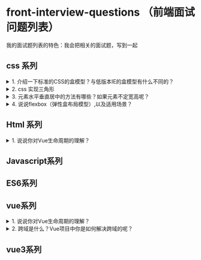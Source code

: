 # front-interview-questions （前端面试问题列表）

我的面试题列表的特色：我会把相关的面试题，写到一起

## css 系列

<details>

<summary>1.  介绍一下标准的CSS的盒模型？与低版本IE的盒模型有什么不同的？</summary>


1. 定义： 在 w3c 规范中，盒子模型被定义为一个元素所占用的网页空间。

2. 组成：margin(外边距)、border(边框)、padding(内边距)、content(内容)

3. 标准盒模型、IE盒模型的区别: 在于设置 width 和 height 的时候，对应的范围不同。
   
   标准盒模型： width = content
   
   IE盒模型：   width = content + padding + border

</details>
<details>

<summary>2.  css 实现三角形</summary>


```
div {
    width: 0;
    height: 0;
    border-top: 50px solid pink;
    border-left: 50px solid transparent;
    border-right: 50px solid transparent;
  }
/**使用边框实现*/
```
**进阶：实现一个空心三角形**
```


```
</details>
<details>

<summary>3.  元素水平垂直居中的方法有哪些？如果元素不定宽高呢？</summary>

```
/**使用边框实现*/

```

</details>
<details>

<summary>4.  说说flexbox（弹性盒布局模型）,以及适用场景？</summary>

```
/**使用边框实现*/

```

</details>

## Html 系列
<details>

<summary>1.  说说你对Vue生命周期的理解？</summary>

### You can add a header

You can add text within a collapsed section. 

You can add an image or a code block, too.

```ruby
   puts "Hello World"
```
![图片描述](http://example.com/image.png)

</details>

## Javascript系列

## ES6系列

## vue系列

<details>

<summary>1.  说说你对Vue生命周期的理解？</summary>

### You can add a header

You can add text within a collapsed section. 

You can add an image or a code block, too.

```ruby
   puts "Hello World"
```
![图片描述](http://example.com/image.png)

</details>
<details>

<summary>2.  跨域是什么？Vue项目中你是如何解决跨域的呢？</summary>

1. 定义：跨域本质是浏览器基于**同源策略**的一种安全手段。 所谓同源（即指在同一个域）具有以下三个相同点：
   1. 协议相同（protocol）
   2. 主机相同（host）
   3. 端口相同（port）
2. 解决跨域
   1. JSONP
   2. CORS
   3. Proxy
</details>

## vue3系列

